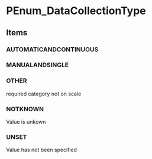 # PEnum_DataCollectionType
<!-- end of short definition -->

## Items

### AUTOMATICANDCONTINUOUS


### MANUALANDSINGLE


### OTHER
required category not on scale

### NOTKNOWN
Value is unkown

### UNSET
Value has not been specified
